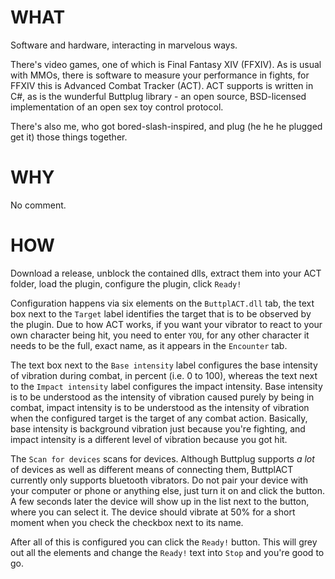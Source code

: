 # WHAT

Software and hardware, interacting in marvelous ways.

There's video games, one of which is Final Fantasy XIV (FFXIV). As is usual with MMOs, there is software to measure your performance in fights, for FFXIV this is Advanced Combat Tracker (ACT). ACT supports is written in C#, as is the wunderful Buttplug library - an open source, BSD-licensed implementation of an open sex toy control protocol.

There's also me, who got bored-slash-inspired, and plug (he he he plugged get it) those things together.

# WHY

No comment.

# HOW

Download a release, unblock the contained dlls, extract them into your ACT folder, load the plugin, configure the plugin, click `Ready!`

Configuration happens via six elements on the `ButtplACT.dll` tab, the text box next to the `Target` label identifies the target that is to be observed by the plugin. Due to how ACT works, if you want your vibrator to react to your own character being hit, you need to enter `YOU`, for any other character it needs to be the full, exact name, as it appears in the `Encounter` tab.

The text box next to the `Base intensity` label configures the base intensity of vibration during combat, in percent (i.e. 0 to 100), whereas the text next to the `Impact intensity` label configures the impact intensity. Base intensity is to be understood as the intensity of vibration caused purely by being in combat, impact intensity is to be understood as the intensity of vibration when the configured target is the target of any combat action. Basically, base intensity is background vibration just because you're fighting, and impact intensity is a different level of vibration because you got hit.

The `Scan for devices` scans for devices. Although Buttplug supports *a lot* of devices as well as different means of connecting them, ButtplACT currently only supports bluetooth vibrators. Do not pair your device with your computer or phone or anything else, just turn it on and click the button. A few seconds later the device will show up in the list next to the button, where you can select it. The device should vibrate at 50% for a short moment when you check the checkbox next to its name.

After all of this is configured you can click the `Ready!` button. This will grey out all the elements and change the `Ready!` text into `Stop` and you're good to go.
